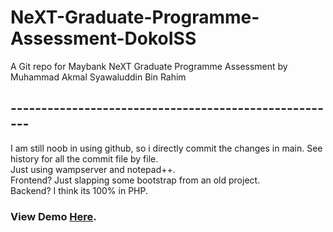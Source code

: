 # NeXT-Graduate-Programme-Assessment-DokoISS
A Git repo for Maybank NeXT Graduate Programme Assessment by Muhammad Akmal Syawaluddin Bin Rahim
## ------------------------------------------------------
I am still noob in using github, so i directly commit the changes in main. See history for all the commit file by file.\
Just using wampserver and notepad++.\
Frontend? Just slapping some bootstrap from an old project.\
Backend? I think its 100% in PHP.
### View Demo [Here](syawalrahimcode.xyz).
